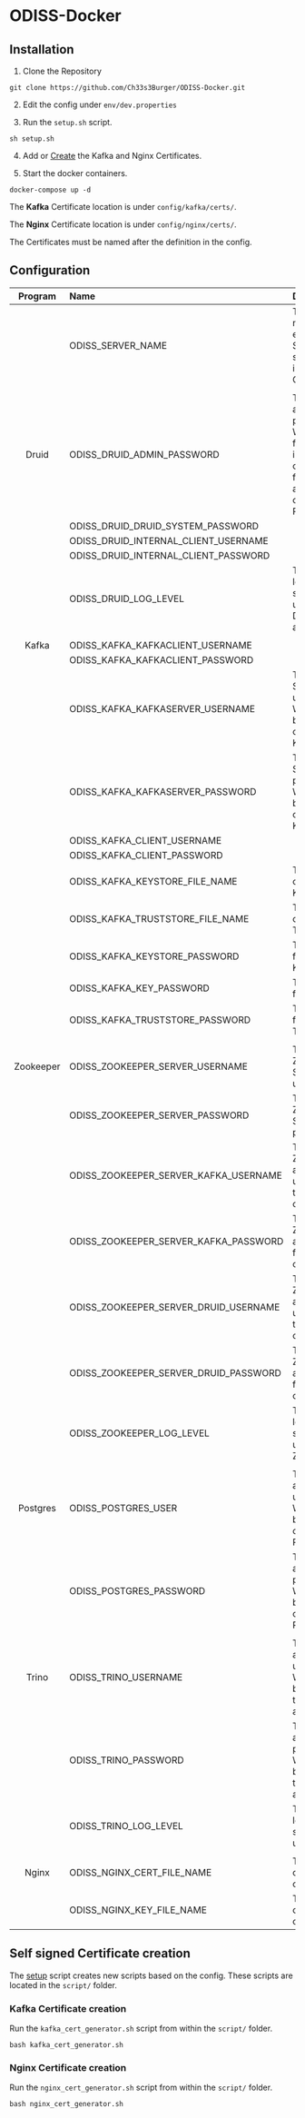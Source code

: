 # ODISS-Docker

## Installation

1. Clone the Repository

```
git clone https://github.com/Ch33s3Burger/ODISS-Docker.git
```

2. Edit the config under `env/dev.properties`

3. Run the `setup.sh` script.<a name="setup"></a>

```
sh setup.sh
```

4. Add or [Create](#CertCreation) the Kafka and Nginx Certificates.

5. Start the docker containers.

```
docker-compose up -d
```

The **Kafka** Certificate location is under `config/kafka/certs/`.

The **Nginx** Certificate location is under `config/nginx/certs/`.

The Certificates must be named after the definition in the config.

## Configuration

| Program   | Name                                  | Description   |
| :-------: | :------------------------------------ | :------------ |
|           | ODISS_SERVER_NAME                     | The Server name (ex: example.com). Should be the same as used in your Certificates. |
|           |                                       |  |
| Druid     | ODISS_DRUID_ADMIN_PASSWORD            | The Druid admin password. Which is used for login in into the Druid console and for authenicating over HTTP-Requests |
|           | ODISS_DRUID_DRUID_SYSTEM_PASSWORD     |  |
|           | ODISS_DRUID_INTERNAL_CLIENT_USERNAME  |  |
|           | ODISS_DRUID_INTERNAL_CLIENT_PASSWORD  |  |
|           | ODISS_DRUID_LOG_LEVEL                 | The Log4j log level that should be used for all Druid applications. |
|           |                                       |  |
| Kafka     | ODISS_KAFKA_KAFKACLIENT_USERNAME      |  |
|           | ODISS_KAFKA_KAFKACLIENT_PASSWORD      |  |
|           | ODISS_KAFKA_KAFKASERVER_USERNAME      | The Kafka Server admin username. Which is need by Druid to connect to a Kafka Topic. |
|           | ODISS_KAFKA_KAFKASERVER_PASSWORD      | The Kafka Server admin password. Which is need by Druid to connect to a Kafka Topic. |
|           | ODISS_KAFKA_CLIENT_USERNAME           |  |
|           | ODISS_KAFKA_CLIENT_PASSWORD           |  |
|           | ODISS_KAFKA_KEYSTORE_FILE_NAME        | The file name of the Kafka Keystore. |
|           | ODISS_KAFKA_TRUSTSTORE_FILE_NAME      | The file name of the Kafka Truststore. |
|           | ODISS_KAFKA_KEYSTORE_PASSWORD         | The password for the Keystore. |
|           | ODISS_KAFKA_KEY_PASSWORD              | The password for the Key. |
|           | ODISS_KAFKA_TRUSTSTORE_PASSWORD       | The password for the Truststore. |
|           |                                       |  |
| Zookeeper | ODISS_ZOOKEEPER_SERVER_USERNAME       | The Zookeeper Server admin username. |
|           | ODISS_ZOOKEEPER_SERVER_PASSWORD       | The Zookeeper Server admin password. |
|           | ODISS_ZOOKEEPER_SERVER_KAFKA_USERNAME | The Zookeeper auth username for the Kafka connection. |
|           | ODISS_ZOOKEEPER_SERVER_KAFKA_PASSWORD | The Zookeeper auth password for the Kafka connection. |
|           | ODISS_ZOOKEEPER_SERVER_DRUID_USERNAME | The Zookeeper auth username for the Druid connection. |
|           | ODISS_ZOOKEEPER_SERVER_DRUID_PASSWORD | The Zookeeper auth password for the Druid connection. |
|           | ODISS_ZOOKEEPER_LOG_LEVEL             | The Log4j log level that should be used for Zookeeper. |
|           |                                       |  |
| Postgres  | ODISS_POSTGRES_USER                   | The Postgres admin username. Which is used by Druid to connect to Postgres. |
|           | ODISS_POSTGRES_PASSWORD               | The Postgres admin password. Which is used by Druid to connect to Postgres. |
|           |                                       |  |
| Trino     | ODISS_TRINO_USERNAME                  | The Trino admin username. Which is used by Metabase to connect to a Catalog. |
|           | ODISS_TRINO_PASSWORD                  | The Trino admin password. Which is used by Metabase to connect to a Catalog. |
|           | ODISS_TRINO_LOG_LEVEL                 | The Log4j log level that should be used for Trino. |
|           |                                       |  |
| Nginx     | ODISS_NGINX_CERT_FILE_NAME            | The file name of the Nginx certificate.  |
|           | ODISS_NGINX_KEY_FILE_NAME             | The file name of the Nginx cey. |

## Self signed Certificate creation<a name="CertCreation"></a>

The [setup](#setup) script creates new scripts based on the config. These scripts are located in the `script/` folder.

### Kafka Certificate creation

Run the `kafka_cert_generator.sh` script from within the `script/` folder.

```
bash kafka_cert_generator.sh
```

### Nginx Certificate creation

Run the `nginx_cert_generator.sh` script from within the `script/` folder.

```
bash nginx_cert_generator.sh
```
